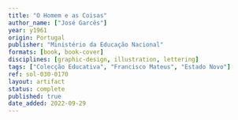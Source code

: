 ```yaml
---
title: "O Homem e as Coisas"
author_name: ["José Garcês"]
year: y1961
origin: Portugal
publisher: "Ministério da Educação Nacional"
formats: [book, book-cover]
disciplines: [graphic-design, illustration, lettering]
tags: ["Colecção Educativa", "Francisco Mateus", "Estado Novo"]
ref: sol-030-0170
layout: artifact
status: complete
published: true
date_added: 2022-09-29
---
```

